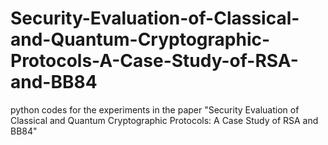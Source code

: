 # Security-Evaluation-of-Classical-and-Quantum-Cryptographic-Protocols-A-Case-Study-of-RSA-and-BB84
python codes for the experiments in the paper "Security Evaluation of Classical and Quantum Cryptographic Protocols: A Case Study of RSA and BB84"
